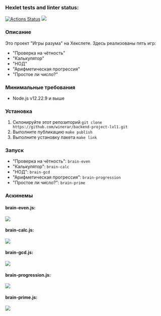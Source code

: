 ### Hexlet tests and linter status:
[![Actions Status](https://github.com/winerar/backend-project-lvl1/workflows/hexlet-check/badge.svg)](https://github.com/winerar/backend-project-lvl1/actions)
<a href="https://codeclimate.com/github/winerar/backend-project-lvl1/maintainability"><img src="https://api.codeclimate.com/v1/badges/4a3c5e7bee43ab6bd5c7/maintainability" /></a>
### Описание
Это проект "Игры разума" на Хекслете. Здесь реализованы пять игр:
* "Проверка на чётность"
* "Калькулятор"
* "НОД"
* "Арифметическая прогрессия"
* "Простое ли число?"

### Минимальные требования
* Node.js v12.22.9 и выше
### Установка
1. Склонируйте этот репозиторий `git clone https://github.com/winerar/backend-project-lvl1.git`
2. Выполните публикацию `make publish`
3. Выполните установку пакета `make link`
### Запуск
* "Проверка на чётность": `brain-even`
* "Калькулятор": `brain-calc`
* "НОД": `brain-gcd`
* "Арифметическая прогрессия": `brain-progression`
* "Простое ли число?": `brain-prime`
### Аскинемы
#### brain-even.js:
<a href="https://asciinema.org/a/510282" target="_blank"><img src="https://asciinema.org/a/510282.svg" /></a>
#### brain-calc.js:
<a href="https://asciinema.org/a/510162" target="_blank"><img src="https://asciinema.org/a/510162.svg" /></a>
#### brain-gcd.js:
<a href="https://asciinema.org/a/510199" target="_blank"><img src="https://asciinema.org/a/510199.svg" /></a>
#### brain-progression.js:
<a href="https://asciinema.org/a/510260" target="_blank"><img src="https://asciinema.org/a/510260.svg" /></a>
#### brain-prime.js:
<a href="https://asciinema.org/a/510275" target="_blank"><img src="https://asciinema.org/a/510275.svg" /></a>